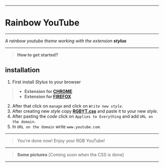 __________
# Rainbow YouTube
__________

*A rainbow youtube theme working with the extension **stylus***
__________
>**How to get started?**
## installation
1. First install *Stylus* to your browser
>- **Extension for [CHROME](https://chrome.google.com/webstore/detail/stylus/clngdbkpkpeebahjckkjfobafhncgmne?hl=en)** 
>- **Extension for [FIREFOX](https://addons.mozilla.org/en-US/firefox/addon/styl-us/)** 
2. After that click on *`manage`* and click on *`Write new style`*.
3. After creating new *style* copy **[RGBYT.css](https://raw.githubusercontent.com/FIMARx/RainbowYouTube/main/RGBYT.css)** and paste it to your new *style*.
4. After pasting the *code* click on `Applies to Everything` and add `URL on the domain`.
5. In `URL on the domain` write `www.youtube.com`.
__________
> You're done now! Enjoy your RGB YouTube!
__________
> **Some pictures** [Coming soon when the CSS is done]
__________
